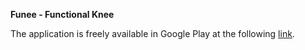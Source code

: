 **Funee - Functional Knee**

The application is freely available in Google Play at the following [link](https://play.google.com/store/apps/details?id=com.LAMUPC.FuneeApp&hl=ca&gl=US).
